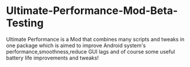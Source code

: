 # Ultimate-Performance-Mod-Beta-Testing
Ultimate Performance is a Mod that combines many scripts and tweaks in one package which is aimed to improve Android system's performance,smoothness,reduce GUI lags and of course some useful battery life improvements and tweaks!
